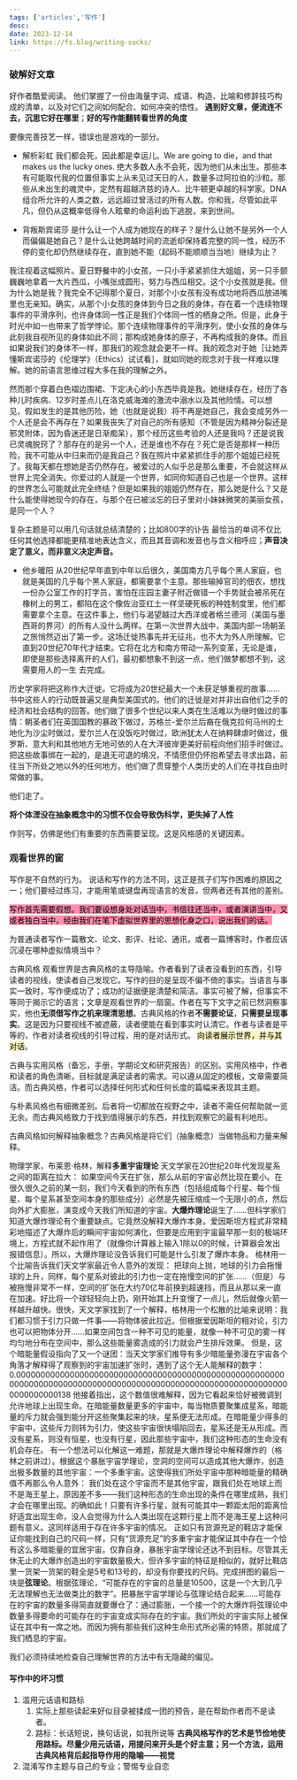 ```yaml
---
tags: ['articles','写作']
desc: 
date: 2023-12-14
link: https://fs.blog/writing-sucks/
---
```


### 破解好文章

好作者酷爱阅读。
他们掌握了一份由海量字词、成语、构造、比喻和修辞技巧构成的清单，以及对它们之间如何配合、如何冲突的悟性。
**遇到好文章，便流连不去，沉思它好在哪里**；**好的写作能翻转看世界的角度**

要像完善技艺一样，错误也是游戏的一部分。

- 解析彩虹
我们都会死，因此都是幸运儿。We are going to die，and that makes us the lucky ones.
绝大多数人永不会死，因为他们从未出生。那些本有可能取代我的位置但事实上从未见过天日的人，数量多过阿拉伯的沙粒。那些从未出生的魂灵中，定然有超越济慈的诗人、比牛顿更卓越的科学家。DNA组合所允许的人类之数，远远超过曾活过的所有人数。你和我，尽管如此平凡，但仍从这概率低得令人眩晕的命运利齿下逃脱，来到世间。


- 背叛斯宾诺莎
是什么让一个人成为她现在的样子？是什么让她不是另外一个人而偏偏是她自己？是什么让她跨越时间的流逝却保持着完整的同一性，经历不停的变化却仍然继续存在，直到她不能（起码不能顺顺当当地）继续为止？

我注视着这幅照片。夏日野餐中的小女孩，一只小手紧紧抓住大姐姐，另一只手颤巍巍地拿着一大片西瓜，小嘴张成圆形，努力与西瓜相交。这个小女孩就是我。但为什么她是我？我完全不记得那个夏日，对那个小女孩有没有成功地将西瓜放进嘴里也无亲知。确实，从那个小女孩的身体到今日之我的身体，存在着一个连续物理事件的平滑序列，也许身体同一性正是我们个体同一性的栖身之所。但是，此身于时光中如一也带来了哲学悖论。那个连续物理事件的平滑序列，使小女孩的身体与此刻我自视所见的身体如此不同；那构成她身体的原子，不再构成我的身体。而且如果说我们的身体不一样，那我们的观念就会更不一样。我的观念对于她［让她弄懂斯宾诺莎的《伦理学》（Ethics）试试看］，就如同她的观念对于我一样难以理解。她的前语言思维过程大多在我的理解之外。

然而那个穿着白色褶边围裙、下定决心的小东西毕竟是我。她继续存在，经历了各种儿时疾病、12岁时差点儿在洛克威海滩的激流中溺水以及其他险情。可以想见，假如发生的是其他历险，她（也就是说我）将不再是她自己，我会变成另外一个人还是会不再存在？如果我丧失了对自己的所有感知（不管是因为精神分裂还是邪灵附体，因为昏迷还是日渐痴呆），那个经历这些考验的人还是我吗？还是说我已灵魂脱窍了？那存在的是另一个人，还是谁也不存在？死亡是否是那样一种历险，我不可能从中归来而仍是我自己？我在照片中紧紧抓住手的那个姐姐已经死了。我每天都在想她是否仍然存在。被爱过的人似乎总是那么重要，不会就这样从世界上完全消失。你爱过的人就是一个世界，如同你知道自己也是一个世界。这样的世界怎么可能就此完全终结？但是如果我的姐姐仍然存在，那么她是什么？又是什么能使得她现今的存在，与那个在已被淡忘的日子里对小妹妹微笑的美丽女孩，是同一个人？



复杂主题是可以用几句话就总结清楚的；比如800字的讣告
最恰当的单词不仅比任何其他选择都能更精准地表达含义，而且其音调和发音也与含义相呼应；**声音决定了意义，而非意义决定声音。**


- 他乡暖阳
从20世纪早年直到中年以后很久，美国南方几乎每个黑人家庭，也就是美国的几乎每个黑人家庭，都需要拿个主意。那些输掉官司的佃农，想找一份办公室工作的打字员，害怕在庄园主妻子附近做错一个手势就会被吊死在橡树上的男工，都陷在这个像佐治亚红土一样坚硬死板的种姓制度里，他们都需要拿个主意。在这件事上，他们与渴望越过大西洋或者格兰德河（美国与墨西哥的界河）的所有人没什么两样。在第一次世界大战中，美国内部一场朝圣之旅悄然迈出了第一步。这场迁徙热事先并无征兆，也不大为外人所理解。它直到20世纪70年代才结束。它将在北方和南方带动一系列变革，无论是谁，即使是那些选择离开的人们，最初都想象不到这一点，他们做梦都想不到，这需要用人的一生
去完成。

历史学家将把这称作大迁徙。它将成为20世纪最大一个未获足够重视的故事……
书中这些人的行动既普遍又是典型美国式的。他们的迁徙是对并非出自他们之手的经济和社会结构的回答。他们做了很多个世纪以来人类在生活难以为继时做过的事情：朝圣者们在英国国教的暴政下做过，苏格兰-爱尔兰后裔在俄克拉何马州的土地化为沙尘时做过，爱尔兰人在没饭吃时做过，欧洲犹太人在纳粹肆虐时做过，俄罗斯、意大利和其他地方无地可依的人在大洋彼岸更美好前程向他们招手时做过。把这些故事绑在一起的，是退无可退的境况，不情愿但仍怀抱希望去寻求出路，前往当下所处之地以外的任何地方。他们做了贯穿整个人类历史的人们在寻找自由时常做的事。

他们走了。

**将个体湮没在抽象概念中的习惯不仅会导致伪科学，更失掉了人性**

作则写，仿佛是他们有重要的东西需要呈现。这是风格感的关键因素。


### 观看世界的窗

写作是不自然的行为。
说话和写作的方法不同，这正是孩子们写作困难的原因之一；他们要经过练习，才能用笔或键盘再现语言的发音。但两者还有其他的差别。

<mark style="background: #FF5582A6;">写作首先需要假想。我们要设想身处对话当中，书信往还当中，或者演讲当中，又或者独白当中，经由我们在笔下虚拟世界里的思想化身之口，说出我们的话。</mark>


为普通读者写作一篇散文、论文、影评、社论、通讯，或者一篇博客时，作者应该沉浸在哪种虚拟情境当中？

古典风格
	观看世界是古典风格的主导隐喻。作者看到了读者没看到的东西，引导读者的视线，使读者自己发现它。写作的目的是呈现不偏不倚的事实。当语言与事实一致时，写作便成功了；成功的证据便是清楚和简洁。事实可被了解，但事实不等同于揭示它的语言；文章是观看世界的一扇窗。作者在写下文字之前已然洞察事实，他也**无须借写作之机来理清思想**。古典风格的作者**不需要论证**，**只需要呈现事实**。这是因为只要视线不被遮蔽，读者便能在看到事实时认清它。作者与读者是平等的，作者对读者视线的引导过程，用的是对话形式。
<mark style="background: #FFF3A3A6;">向读者展示世界，并与其对话</mark>。

古典与实用风格（备忘，手册，学期论文和研究报告）的区别。实用风格中，作者和读者的角色清晰，目标就是满足读者的需求。可以遵从固定的模板，文章需要简洁。而古典风格，作者可以选择任何形式和任何长度的篇幅来表现其主题。

与朴素风格也有细微差别。后者将一切都放在视野之中，读者不需任何帮助就一览无余。而古典风格致力于找到值得展示的东西，并找到观察它的最有利地形。

古典风格如何解释抽象概念？古典风格是将它们（抽象概念）当做物品和力量来解释。

物理学家，布莱恩·格林，解释**多重宇宙理论**
	天文学家在20世纪20年代发现星系之间的距离在拉大：
	如果空间今天在扩张，那么从前的宇宙必然比现在要小。在很久很久之前的某一刻，我们今天看到的所有东西（包括组成每个行星、每个恒星、每个星系甚至空间本身的那些成分）必然是先被压缩成一个无限小的点，然后向外扩大膨胀，演变成今天我们所知道的宇宙。**大爆炸理论**诞生了……但科学家们知道大爆炸理论有个重要缺点。它竟然没解释大爆炸本身。爱因斯坦方程式非常精彩地描述了大爆炸后的瞬间宇宙如何演化，但要是应用到宇宙最早那一刻的极端环境上，方程式就不起作用了（就像你计算器上输入1除以0的时候，计算器会发出报错信息）。所以，大爆炸理论没告诉我们可能是什么引发了爆炸本身。
	格林用一个比喻告诉我们天文学家最近令人意外的发现：
	把球向上抛，地球的引力会拖慢球的上升，同样，每个星系对彼此的引力也一定在拖慢空间的扩张……（但是）与被拖慢非常不一样，空间的扩张在大约70亿年前换到超速挡，而且从那以来一直在加速。好比将一个球轻轻向上扔，刚开始其上升变慢了一点儿，然后就像火箭一样越升越快。很快，天文学家找到了一个解释，格林用一个松散的比喻来说明：我们都习惯于引力只做一件事——将物体彼此拉近。但根据爱因斯坦的相对论，引力也可以把物体分开……如果空间包含一种不可见的能量，就像一种不可见的雾一样均匀地分布在空间中，那么这些能量雾造成的引力就会产生排斥效果。
	但是，这个暗能量假设指向了又一个谜团：当天文学家们推导有多少暗能量弥漫在宇宙各个角落才解释得了观察到的宇宙加速扩张时，遇到了这个无人能解释的数字：0.00000000000000000000000000000000000000000000000000000000000000000000000000000000000000000000000000000000000000000000000000138
	他接着指出，这个数值很难解释，因为它看起来恰好被微调到允许地球上出现生命。在暗能量数量更多的宇宙中，每当物质要聚集成星系，暗能量的斥力就会强到能分开这些聚集起来的块，星系便无法形成。在暗能量少得多的宇宙中，这些斥力则转为引力，使这些宇宙很快塌陷回去，星系还是无从形成。而没有星系，则没有恒星，也没有行星，因此那些宇宙中，我们这种形态的生命没有机会存在。
	有一个想法可以化解这一难题，那就是大爆炸理论中解释爆炸的（格林之前讲过）。根据这个暴胀宇宙学理论，空洞的空间可以造成其他大爆炸，创造出极多数量的其他宇宙：一个多重宇宙。这使得我们所处宇宙中那种暗能量的精确值不再那么令人意外：
	我们处在这个宇宙而不是其他宇宙，跟我们处在地球上而不是海王星上，原因差不多——我们这种形态的生命出现的条件在哪里成熟，我们才会在哪里出现。的确如此！只要有许多行星，就有可能其中一颗距太阳的距离恰好适宜出现生命，没人会觉得为什么人类出现在这颗行星上而不是海王星上这种问题有意义。这同样适用于存在许多宇宙的情况。
	正如只有货源充足的鞋店才能保证你能找到自己的尺码一样，只有“货源充足”的多重宇宙才能保证其中存在一个恰有这么多暗能量的宜居宇宙。仅靠自身，暴胀宇宙学理论还达不到目标。尽管其无休无止的大爆炸创造出的宇宙数量极大，但许多宇宙的特征是相似的，就好比鞋店里一货架一货架的鞋全是5号和13号的，却没有你要找的尺码。完成拼图的最后一块是**弦理论**。根据弦理论，“可能存在的宇宙的总量是10500，这是一个大到几乎无法理解也无法做类比的数字”。把暴胀宇宙学理论与弦理论结合起来……可能存在的宇宙的数量多得简直就要爆仓了：通过膨胀，一个接一个的大爆炸将弦理论中数量多得要命的可能存在的宇宙变成实际存在的宇宙。我们所处的宇宙实际上被保证在其中有一席之地。而因为拥有那些我们这种生命形式所必需的特质，那就成了我们栖息的宇宙。

我们必须持续地检查自己理解世界的方法中有无隐藏的偏见。

#### 写作中的坏习惯

1. 滥用元话语和路标
	1. 实际上那些读起来好似目录被揉成一团的预告，是在帮助作者而不是读者。
	2. 路标：长话短说，换句话说，如我所说等
**古典风格写作的艺术是节俭地使用路标。尽量少用元话语，用提问来开头是个好主意；另一个方法，运用古典风格背后起指导作用的隐喻——视觉**
2. 混淆写作主题与自己的专业；警惕专业自恋























